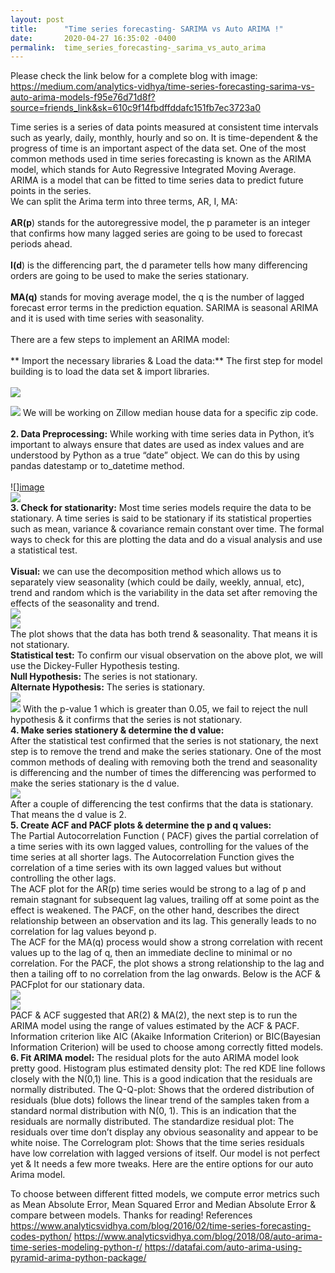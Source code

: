 ```yaml
---
layout: post
title:      "Time series forecasting- SARIMA vs Auto ARIMA !"
date:       2020-04-27 16:35:02 -0400
permalink:  time_series_forecasting-_sarima_vs_auto_arima
---
```


Please check the link below for a complete blog with image:
https://medium.com/analytics-vidhya/time-series-forecasting-sarima-vs-auto-arima-models-f95e76d71d8f?source=friends_link&sk=610c9f14fbdffddafc151fb7ec3723a0<br>

Time series is a series of data points measured at consistent time intervals such as yearly, daily, monthly, hourly and so on. It is time-dependent & the progress of time is an important aspect of the data set. One of the most common methods used in time series forecasting is known as the ARIMA model, which stands for Auto Regressive Integrated Moving Average. ARIMA is a model that can be fitted to time series data to predict future points in the series.<br>
We can split the Arima term into three terms, AR, I, MA:<br><br>
**AR(p**) stands for the autoregressive model, the p parameter is an integer that confirms how many lagged series are going to be used to forecast periods ahead.<br><br>
**I(d**) is the differencing part, the d parameter tells how many differencing orders are going to be used to make the series stationary.<br><br>
**MA(q)** stands for moving average model, the q is the number of lagged forecast error terms in the prediction equation. SARIMA is seasonal ARIMA and it is used with time series with seasonality.<br><br>
There are a few steps to implement an ARIMA model:<br><br>
** Import the necessary libraries & Load the data:** The first step for model building is to load the data set & import libraries.<br><br>
![](https://miro.medium.com/max/875/0*HJd2VNx9PrZx77Go)<br>

![](![image](https://user-images.githubusercontent.com/23279623/80418789-ee775200-88a5-11ea-81ea-c3a0ca94e2f1.png))
We will be working on Zillow median house data for a specific zip code.<br><br>
**2. Data Preprocessing:** While working with time series data in Python, it’s important to always ensure that dates are used as index values and are understood by Python as a true “date” object. We can do this by using pandas datestamp or to_datetime method.<br><br>
![][image](https://user-images.githubusercontent.com/23279623/80419515-48c4e280-88a7-11ea-8612-a669c64eca64.png)<br>
![](![image](https://user-images.githubusercontent.com/23279623/80501109-0b129900-893d-11ea-80b0-6bc122322c66.png))<br>
**3. Check for stationarity:** Most time series models require the data to be stationary. A time series is said to be stationary if its statistical properties such as mean, variance & covariance remain constant over time. The formal ways to check for this are plotting the data and do a visual analysis and use a statistical test.<br><br>
**Visual:** we can use the decomposition method which allows us to separately view seasonality (which could be daily, weekly, annual, etc), trend and random which is the variability in the data set after removing the effects of the seasonality and trend.<br>
![](![image](https://user-images.githubusercontent.com/23279623/80501948-0e5a5480-893e-11ea-8f66-0bfdb9f3d4d7.png))<br>
![](![image](https://user-images.githubusercontent.com/23279623/80502086-377ae500-893e-11ea-84f8-61904f49b3c8.png))<br>
The plot shows that the data has both trend & seasonality. That means it is not stationary.<br>
**Statistical test:** To confirm our visual observation on the above plot, we will use the Dickey-Fuller Hypothesis testing.<br>
**Null Hypothesis:** The series is not stationary.<br>
**Alternate Hypothesis:** The series is stationary.<br>
![](![image](https://user-images.githubusercontent.com/23279623/80502792-0f3fb600-893f-11ea-800a-52d11b5fdcfd.png))<br>
![](![image](https://user-images.githubusercontent.com/23279623/80502906-31d1cf00-893f-11ea-889d-091c28134f31.png))
With the p-value 1 which is greater than 0.05, we fail to reject the null hypothesis & it confirms that the series is not stationary.<br>
**4. Make series stationery & determine the d value:**<br>
 After the statistical test confirmed that the series is not stationary, the next step is to remove the trend and make the series stationary. One of the most common methods of dealing with removing both the trend and seasonality is differencing and the number of times the differencing was performed to make the series stationary is the d value.<br>
 ![](![image](https://user-images.githubusercontent.com/23279623/80503180-84ab8680-893f-11ea-9dc8-7856d32d8bde.png)) <br>
 After a couple of differencing the test confirms that the data is stationary. That means the d value is 2.<br>
**5. Create ACF and PACF plots & determine the p and q values:** <br>
The Partial Autocorrelation Function ( PACF) gives the partial correlation of a time series with its own lagged values, controlling for the values of the time series at all shorter lags. The Autocorrelation Function gives the correlation of a time series with its own lagged values but without controlling the other lags.<br>
The ACF plot for the AR(p) time series would be strong to a lag of p and remain stagnant for subsequent lag values, trailing off at some point as the effect is weakened. The PACF, on the other hand, describes the direct relationship between an observation and its lag. This generally leads to no correlation for lag values beyond p.<br>
The ACF for the MA(q) process would show a strong correlation with recent values up to the lag of q, then an immediate decline to minimal or no correlation. For the PACF, the plot shows a strong relationship to the lag and then a tailing off to no correlation from the lag onwards. Below is the ACF & PACFplot for our stationary data.<br>
![](![image](https://user-images.githubusercontent.com/23279623/80503444-dc49f200-893f-11ea-8308-d60f1104c7b5.png))<br>
![](![image](https://user-images.githubusercontent.com/23279623/80503520-faafed80-893f-11ea-8426-21033ca2c2e4.png))<br>
PACF & ACF suggested that AR(2) & MA(2), the next step is to run the ARIMA model using the range of values estimated by the ACF & PACF. Information criterion like AIC (Akaike Information Criterion) or BIC(Bayesian Information Criterion) will be used to choose among correctly fitted models.<br>
**6. Fit ARIMA model:**
The residual plots for the auto ARIMA model look pretty good.
Histogram plus estimated density plot: The red KDE line follows closely with the N(0,1) line. This is a good indication that the residuals are normally distributed.
The Q-Q-plot: Shows that the ordered distribution of residuals (blue dots) follows the linear trend of the samples taken from a standard normal distribution with N(0, 1). This is an indication that the residuals are normally distributed.
The standardize residual plot: The residuals over time don’t display any obvious seasonality and appear to be white noise.
The Correlogram plot: Shows that the time series residuals have low correlation with lagged versions of itself.
Our model is not perfect yet & It needs a few more tweaks.
Here are the entire options for our auto Arima model.

To choose between different fitted models, we compute error metrics such as Mean Absolute Error, Mean Squared Error and Median Absolute Error & compare between models.
Thanks for reading!
References
https://www.analyticsvidhya.com/blog/2016/02/time-series-forecasting-codes-python/
https://www.analyticsvidhya.com/blog/2018/08/auto-arima-time-series-modeling-python-r/
https://datafai.com/auto-arima-using-pyramid-arima-python-package/

